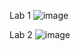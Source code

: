 Lab 1
![image](https://github.com/Marik3451/WebDesign/assets/106335954/e567d091-bbd8-4006-a0b0-2cccadfc4b44)


Lab 2
![image](https://github.com/Marik3451/WebDesign/assets/106335954/a0b3c4dd-549c-4b87-b9e2-07c1ec4f75b7)


